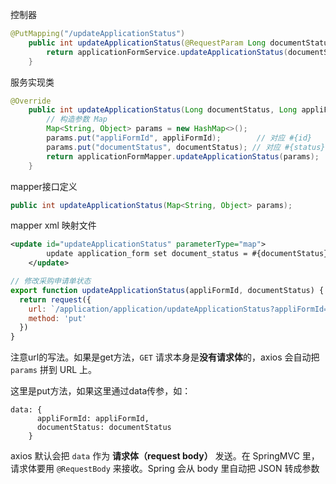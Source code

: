 控制器

```java
@PutMapping("/updateApplicationStatus")
    public int updateApplicationStatus(@RequestParam Long documentStatus, @RequestParam Long appliFormId){
        return applicationFormService.updateApplicationStatus(documentStatus, appliFormId);
    }
```

服务实现类

```java
@Override
    public int updateApplicationStatus(Long documentStatus, Long appliFormId){
        // 构造参数 Map
        Map<String, Object> params = new HashMap<>();
        params.put("appliFormId", appliFormId);        // 对应 #{id}
        params.put("documentStatus", documentStatus); // 对应 #{status}
        return applicationFormMapper.updateApplicationStatus(params);
    }
```

mapper接口定义

```java
public int updateApplicationStatus(Map<String, Object> params);
```

mapper xml 映射文件

```xml
<update id="updateApplicationStatus" parameterType="map">
        update application_form set document_status = #{documentStatus} where appli_form_id = #{appliFormId}
    </update>
```



```js
// 修改采购申请单状态
export function updateApplicationStatus(appliFormId, documentStatus) {
  return request({
    url: `/application/application/updateApplicationStatus?appliFormId=${appliFormId}&documentStatus=${documentStatus}`,
    method: 'put'
  })
}
```

注意url的写法。如果是get方法，`GET` 请求本身是**没有请求体**的，axios 会自动把 `params` 拼到 URL 上。

这里是put方法，如果这里通过data传参，如：

```
data: {
      appliFormId: appliFormId,
      documentStatus: documentStatus
    }
```

axios 默认会把 `data` 作为 **请求体（request body）** 发送。在 SpringMVC 里，请求体要用 `@RequestBody` 来接收。Spring 会从 body 里自动把 JSON 转成参数




